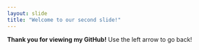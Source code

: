 ```yaml
---
layout: slide
title: "Welcome to our second slide!"
---
```

**Thank you for viewing my GitHub!**
Use the left arrow to go back!
